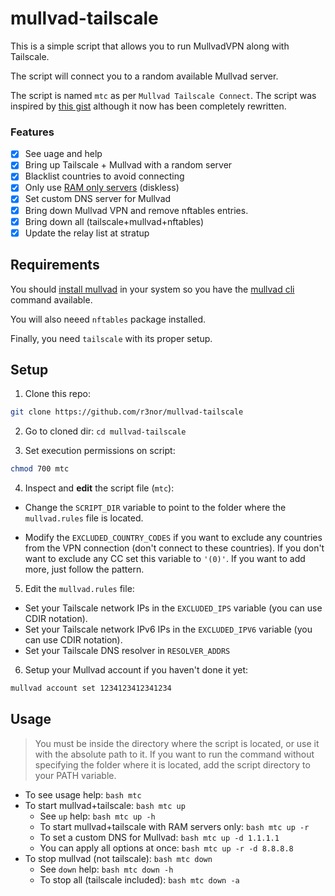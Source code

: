 # mullvad-tailscale

This is a simple script that allows you to run MullvadVPN along with Tailscale. 

The script will connect you to a random available Mullvad server.

The script is named `mtc` as per `Mullvad Tailscale Connect`. The script was inspired by [this gist](https://gist.github.com/1player/e9cadfef833d5eb5a23c30223f560147) although it now has been completely rewritten.

### Features

- [x] See uage and help
- [x] Bring up Tailscale + Mullvad with a random server
- [x] Blacklist countries to avoid connecting
- [x] Only use [RAM only servers](https://mullvad.net/en/blog/2022/8/1/expanding-diskless-infrastructure-to-more-locations-system-transparency-stboot/) (diskless)
- [x] Set custom DNS server for Mullvad
- [x] Bring down Mullvad VPN and remove nftables entries.
- [x] Bring down all (tailscale+mullvad+nftables)
- [x] Update the relay list at stratup

## Requirements

You should [install mullvad](https://mullvad.net/download/) in your system so you have the [mullvad cli](https://mullvad.net/en/help/how-use-mullvad-cli/) command available.

You will also neeed `nftables` package installed.

Finally, you need `tailscale` with its proper setup.


## Setup

1. Clone this repo:

```bash
git clone https://github.com/r3nor/mullvad-tailscale
```

2. Go to cloned dir: `cd mullvad-tailscale`

3. Set execution permissions on script:

```bash
chmod 700 mtc
```

4. Inspect and **edit** the script file (`mtc`):

- Change the `SCRIPT_DIR` variable to point to the folder where the `mullvad.rules` file is located.

- Modify the `EXCLUDED_COUNTRY_CODES` if you want to exclude any countries from the VPN connection (don't connect to these countries). If you don't want to exclude any CC set this variable to `'(0)'`. If you want to add more, just follow the pattern.

5. Edit the `mullvad.rules` file:

- Set your Tailscale network IPs in the `EXCLUDED_IPS` variable (you can use CDIR notation). 
- Set your Tailscale network IPv6 IPs in the `EXCLUDED_IPV6` variable (you can use CDIR notation). 
- Set your Tailscale DNS resolver in `RESOLVER_ADDRS`

6. Setup your Mullvad account if you haven't done it yet:

```bash
mullvad account set 1234123412341234
```

## Usage

> You must be inside the directory where the script is located, or use it with the absolute path to it. If you want to run the command without specifying the folder where it is located, add the script directory to your PATH variable.

  - To see usage help: `bash mtc`
  - To start mullvad+tailscale: `bash mtc up`
    - See `up` help: `bash mtc up -h`
    - To start mullvad+tailscale with RAM servers only: `bash mtc up -r`
    - To set a custom DNS for Mullvad: `bash mtc up -d 1.1.1.1`
    - You can apply all options at once: `bash mtc up -r -d 8.8.8.8`
  - To stop mullvad (not tailscale): `bash mtc down`
    - See `down` help: `bash mtc down -h`
    - To stop all (tailscale included): `bash mtc down -a`

